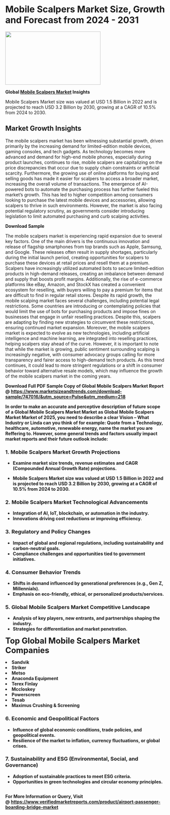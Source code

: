 <H1>Mobile Scalpers Market Size, Growth and Forecast from 2024 - 2031</H1><img class="aligncenter size-medium wp-image-584254" src="https://thirdeyenews.in/wp-content/uploads/2024/09/Global-Market-Research-300x168.jpeg" alt="" width="300" height="168" /><p><strong>Global&nbsp;<a href="https://www.marketsizeandtrends.com/download-sample/747016/&amp;utm_source=Pulse&amp;utm_medium=218">Mobile Scalpers Market</a> Insights</strong></p><p>Mobile Scalpers Market size was valued at USD 1.5 Billion in 2022 and is projected to reach USD 3.2 Billion by 2030, growing at a CAGR of 10.5% from 2024 to 2030.</p><p><h2>Market Growth Insights</h2> <p>The mobile scalpers market has been witnessing substantial growth, driven primarily by the increasing demand for limited-edition mobile devices, gaming consoles, and tech gadgets. As technology becomes more advanced and demand for high-end mobile phones, especially during product launches, continues to rise, mobile scalpers are capitalizing on the price discrepancies that occur due to supply chain constraints or artificial scarcity. Furthermore, the growing use of online platforms for buying and selling goods has made it easier for scalpers to access a broader market, increasing the overall volume of transactions. The emergence of AI-powered bots to automate the purchasing process has further fueled this market’s growth. This has led to higher competition among consumers looking to purchase the latest mobile devices and accessories, allowing scalpers to thrive in such environments. However, the market is also facing potential regulatory scrutiny, as governments consider introducing legislation to limit automated purchasing and curb scalping activities.</p> <p><strong>Download Sample</strong></p> <p>The mobile scalpers market is experiencing rapid expansion due to several key factors. One of the main drivers is the continuous innovation and release of flagship smartphones from top brands such as Apple, Samsung, and Google. These releases often result in supply shortages, particularly during the initial launch period, creating opportunities for scalpers to purchase these devices at retail prices and resell them at a premium. Scalpers have increasingly utilized automated bots to secure limited-edition products in high-demand releases, creating an imbalance between demand and supply that boosts profit margins. Additionally, the rise of e-commerce platforms like eBay, Amazon, and StockX has created a convenient ecosystem for reselling, with buyers willing to pay a premium for items that are difficult to find in regular retail stores. Despite its rapid growth, the mobile scalping market faces several challenges, including potential legal restrictions. Some countries are introducing or contemplating policies that would limit the use of bots for purchasing products and impose fines on businesses that engage in unfair reselling practices. Despite this, scalpers are adapting by finding new strategies to circumvent these restrictions, ensuring continued market expansion. Moreover, the mobile scalpers market is expected to evolve as new technologies, including artificial intelligence and machine learning, are integrated into reselling practices, helping scalpers stay ahead of the curve. However, it is important to note that while the market is growing, public sentiment surrounding scalping is increasingly negative, with consumer advocacy groups calling for more transparency and fairer access to high-demand tech products. As this trend continues, it could lead to more stringent regulations or a shift in consumer behavior toward alternative resale models, which may influence the growth of the mobile scalpers market in the coming years.</p> <p><strong></p><p><span class=""><strong>Download Full PDF Sample Copy of Global Mobile Scalpers Market Report</strong> @ <a href="https://www.marketsizeandtrends.com/download-sample/747016/&amp;utm_source=Pulse&amp;utm_medium=218" target="_blank">https://www.marketsizeandtrends.com/download-sample/747016/&amp;utm_source=Pulse&amp;utm_medium=218</a></span></p><p>In order to make an accurate and perceptive description of future scope of a Global&nbsp;Mobile Scalpers Market Market as Global&nbsp;Mobile Scalpers Market Market of 2025, you need to describe a clear Vision &ndash; What Industry or Linda can you think of for example: Quote from a Technology, healthcare, automotive, renewable energy, name the market you are Reffering to. However, some general trends and factors usually impact market reports and their future outlook include:</p><h3>1.&nbsp;<strong>Mobile Scalpers Market Growth Projections</strong></h3><ul><li>Examine market size trends, revenue estimates and CAGR (Compounded Annual Growth Rate) projections.</li><li><p>Mobile Scalpers Market size was valued at USD 1.5 Billion in 2022 and is projected to reach USD 3.2 Billion by 2030, growing at a CAGR of 10.5% from 2024 to 2030.</p></li></ul><h3>2.&nbsp;<strong>Mobile Scalpers Market Technological Advancements</strong></h3><ul><li>Integration of AI, IoT, blockchain, or automation in the industry.</li><li>Innovations driving cost reductions or improving efficiency.</li></ul><h3>3.&nbsp;<strong>Regulatory and Policy Changes</strong></h3><ul><li>Impact of global and regional regulations, including sustainability and carbon-neutral goals.</li><li>Compliance challenges and opportunities tied to government initiatives.</li></ul><h3>4.&nbsp;<strong>Consumer Behavior Trends</strong></h3><ul><li>Shifts in demand influenced by generational preferences (e.g., Gen Z, Millennials).</li><li>Emphasis on eco-friendly, ethical, or personalized products/services.</li></ul><h3>5.&nbsp;<strong>Global Mobile Scalpers Market Competitive Landscape</strong></h3><ul><li>Analysis of key players, new entrants, and partnerships shaping the industry.</li><li>Strategies for differentiation and market penetration.</li></ul><p data-pm-slice="1 1 []"><span style="color: inherit; font-family: inherit; font-size: 25px;">Top Global Mobile Scalpers Market Companies</span></p><div class="" data-test-id=""><p><li>Sandvik</li><li> Striker</li><li> Metso</li><li> Anaconda Equipment</li><li> Terex Finlay</li><li> Mccloskey</li><li> Powerscreen</li><li> Tesab</li><li> Maximus Crushing & Screening</li></p></div><h3>6.&nbsp;<strong>Economic and Geopolitical Factors</strong></h3><ul><li>Influence of global economic conditions, trade policies, and geopolitical events.</li><li>Resilience of the market to inflation, currency fluctuations, or global crises.</li></ul><h3>7.&nbsp;<strong>Sustainability and ESG (Environmental, Social, and Governance)</strong></h3><ul><li>Adoption of sustainable practices to meet ESG criteria.</li><li>Opportunities in green technologies and circular economy principles.</li></ul><h2><strong style="font-size: 14px;">For More Information or Query, Visit @&nbsp;</strong><a style="background-color: #ffffff; font-size: 14px;" href="https://www.marketsizeandtrends.com/report/mobile-scalpers-market/" target="_blank">https://www.verifiedmarketreports.com/product/airport-passenger-boarding-bridge-market</a></h2>
